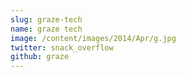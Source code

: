 ```yaml
---
slug: graze-tech
name: graze tech
image: /content/images/2014/Apr/g.jpg
twitter: snack_overflow
github: graze
---
```


